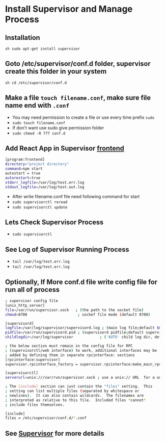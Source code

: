 # Install Supervisor and Manage Process

## Installation
``sh
sudo apt-get install supervisor
``
## Goto /etc/supervisor/conf.d folder, supervisor create this folder in your system
``sh
cd /etc/supervisor/conf.d
``
## Make a file `touch filename.conf`,  make sure file name end with `.conf`
- You may need permission to create a file or use every time prefix `sudo`
- `sudo touch filename.conf`
- If don't want use sudo give permission folder  
- `sudo chmod -R 777 conf.d`

## Add React App in Supervisor [frontend](frontend.conf)
```sh
[program:frontend]
directory="project directory"
command=npm start
autostart = true
autorestart=true 
stderr_logfile=/var/log/test.err.log
stdout_logfile=/var/log/test.out.log
```
- After write filename.conf file need following command for start
- `sudo supervisorctl reread`
- `sudo supervisorctl update`

## Lets Check Supervisor Process
- `sudo supervisorctl`

## See Log of Supervisor Running Process 
- `tail /var/log/test.err.log`
- `tail /var/log/test.err.log`

## Optionally, If More conf.d file write config file for run all of process
```sh
; supervisor config file
[unix_http_server]
file=/var/run/supervisor.sock   ; (the path to the socket file)
chmod=0700                       ; sockef file mode (default 0700)

[supervisord]
logfile=/var/log/supervisor/supervisord.log ; (main log file;default $CWD/supervisord.log)
pidfile=/var/run/supervisord.pid ; (supervisord pidfile;default supervisord.pid)
childlogdir=/var/log/supervisor            ; ('AUTO' child log dir, default $TEMP)

; the below section must remain in the config file for RPC
; (supervisorctl/web interface) to work, additional interfaces may be
; added by defining them in separate rpcinterface: sections
[rpcinterface:supervisor]
supervisor.rpcinterface_factory = supervisor.rpcinterface:make_main_rpcinterface

[supervisorctl]
serverurl=unix:///var/run/supervisor.sock ; use a unix:// URL  for a unix socket

; The [include] section can just contain the "files" setting.  This
; setting can list multiple files (separated by whitespace or
; newlines).  It can also contain wildcards.  The filenames are
; interpreted as relative to this file.  Included files *cannot*
; include files themselves.

[include]
files = /etc/supervisor/conf.d/*.conf
```
## See [Supervisor](http://supervisord.org) for more details
